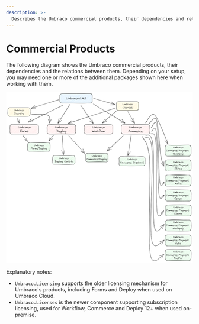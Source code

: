 ```yaml
---
description: >-
  Describes the Umbraco commercial products, their dependencies and relations.
---
```


# Commercial Products

The following diagram shows the Umbraco commercial products, their dependencies and the relations between them. Depending on your setup, you may need one or more of the additional packages shown here when working with them.

![Umbraco commercial products, dependencies and relations](./images/commercial-product-dependencies.png)

Explanatory notes:

- `Umbraco.Licensing` supports the older licensing mechanism for Umbraco's products, including Forms and Deploy when used on Umbraco Cloud.
- `Umbraco.Licenses` is the newer component supporting subscription licensing, used for Workflow, Commerce and Deploy 12+ when used on-premise.
